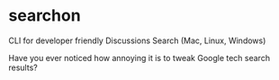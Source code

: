 # searchon

CLI for developer friendly Discussions Search (Mac, Linux, Windows)

Have you ever noticed how annoying it is to tweak Google tech search results?
